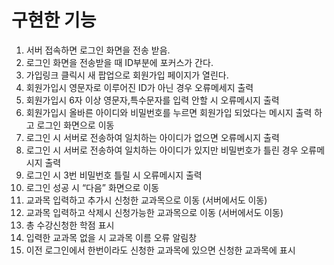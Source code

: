 # 구현한 기능 
1. 서버 접속하면 로그인 화면을 전송 받음.
2. 로그인 화면을 전송받을 때 ID부분에 포커스가 간다.
3. 가입링크 클릭시 새 팝업으로 회원가입 페이지가 열린다.
4. 회원가입시 영문자로 이루어진 ID가 아닌 경우 오류메세지 출력
5. 회원가입시 6자 이상 영문자,특수문자를 입력 안할 시 오류메시지 출력
6. 회원가입시 올바른 아이디와 비밀번호를 누르면 회원가입 되었다는 메시지 출력 하고         로그인 화면으로 이동
7. 로그인 시 서버로 전송하여 일치하는 아이디가 없으면 오류메시지 출력
8. 로그인 시 서버로 전송하여 일치하는 아이디가 있지만 비밀번호가 틀린 경우
   오류메시지 출력
9. 로그인 시 3번 비밀번호 틀릴 시 오류메시지 출력
10. 로그인 성공 시 “다음” 화면으로 이동
11. 교과목 입력하고 추가시 신청한 교과목으로 이동 (서버에서도 이동)
12. 교과목 입력하고 삭제시 신청가능한 교과목으로 이동 (서버에서도 이동)
13. 총 수강신청한 학점 표시
14. 입력한 교과목 없을 시 교과목 이름 오류 알림창 
15. 이전 로그인에서 한번이라도 신청한 교과목에 있으면 신청한 교과목에 표시
